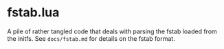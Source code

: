 # fstab.lua

A pile of rather tangled code that deals with parsing the fstab loaded from the initfs.  See `docs/fstab.md` for details on the fstab format.
